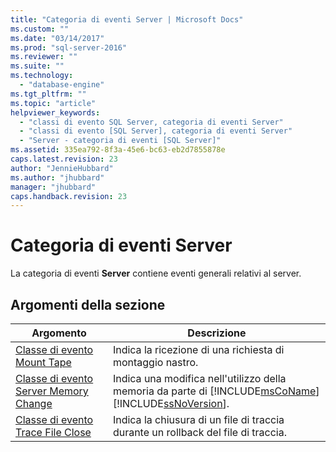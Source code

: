 ```yaml
---
title: "Categoria di eventi Server | Microsoft Docs"
ms.custom: ""
ms.date: "03/14/2017"
ms.prod: "sql-server-2016"
ms.reviewer: ""
ms.suite: ""
ms.technology: 
  - "database-engine"
ms.tgt_pltfrm: ""
ms.topic: "article"
helpviewer_keywords: 
  - "classi di evento SQL Server, categoria di eventi Server"
  - "classi di evento [SQL Server], categoria di eventi Server"
  - "Server - categoria di eventi [SQL Server]"
ms.assetid: 335ea792-8f3a-45e6-bc63-eb2d7855878e
caps.latest.revision: 23
author: "JennieHubbard"
ms.author: "jhubbard"
manager: "jhubbard"
caps.handback.revision: 23
---
```

# Categoria di eventi Server
  La categoria di eventi **Server** contiene eventi generali relativi al server.  
  
## Argomenti della sezione  
  
|Argomento|Descrizione|  
|-----------|-----------------|  
|[Classe di evento Mount Tape](../../relational-databases/event-classes/mount-tape-event-class.md)|Indica la ricezione di una richiesta di montaggio nastro.|  
|[Classe di evento Server Memory Change](../../relational-databases/event-classes/server-memory-change-event-class.md)|Indica una modifica nell'utilizzo della memoria da parte di [!INCLUDE[msCoName](../../includes/msconame-md.md)] [!INCLUDE[ssNoVersion](../../includes/ssnoversion-md.md)].|  
|[Classe di evento Trace File Close](../../relational-databases/event-classes/trace-file-close-event-class.md)|Indica la chiusura di un file di traccia durante un rollback del file di traccia.|  
  
  